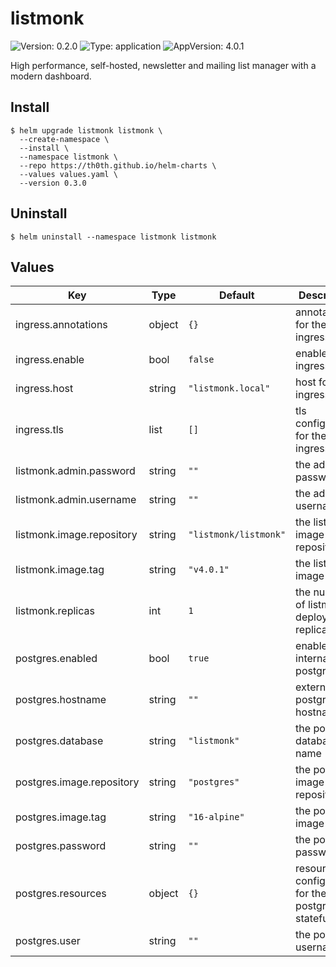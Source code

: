 # listmonk

![Version: 0.2.0](https://img.shields.io/badge/Version-0.2.0-informational?style=flat-square) ![Type: application](https://img.shields.io/badge/Type-application-informational?style=flat-square) ![AppVersion: 4.0.1](https://img.shields.io/badge/AppVersion-4.0.1-informational?style=flat-square)

High performance, self-hosted, newsletter and mailing list manager with a modern dashboard.

## Install

```shell
$ helm upgrade listmonk listmonk \
  --create-namespace \
  --install \
  --namespace listmonk \
  --repo https://th0th.github.io/helm-charts \
  --values values.yaml \
  --version 0.3.0
```

## Uninstall

```shell
$ helm uninstall --namespace listmonk listmonk
```

## Values

| Key                       | Type   | Default               | Description                                          |
|---------------------------|--------|-----------------------|------------------------------------------------------|
| ingress.annotations       | object | `{}`                  | annotations for the ingress                          |
| ingress.enable            | bool   | `false`               | enable the ingress                                   |
| ingress.host              | string | `"listmonk.local"`    | host for the ingress                                 |
| ingress.tls               | list   | `[]`                  | tls configuration for the ingress                    |
| listmonk.admin.password   | string | `""`                  | the admin password                                   |
| listmonk.admin.username   | string | `""`                  | the admin username                                   |
| listmonk.image.repository | string | `"listmonk/listmonk"` | the listmonk image repository                        |
| listmonk.image.tag        | string | `"v4.0.1"`            | the listmonk image tag                               |
| listmonk.replicas         | int    | `1`                   | the number of listmonk deployment replicas           |
| postgres.enabled          | bool   | `true`                | enable internal postgres                             |
| postgres.hostname         | string | `""`                  | external postgres hostname                           |
| postgres.database         | string | `"listmonk"`          | the postgres database name                           |
| postgres.image.repository | string | `"postgres"`          | the postgres image repository                        |
| postgres.image.tag        | string | `"16-alpine"`         | the postgres image tag                               |
| postgres.password         | string | `""`                  | the postgres password                                |
| postgres.resources        | object | `{}`                  | resources configuration for the postgres statefulset |
| postgres.user             | string | `""`                  | the postgres username                                |
